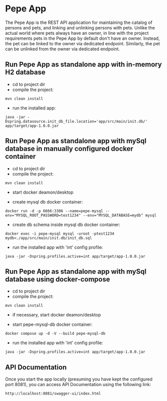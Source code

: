 Pepe App
=======================

The Pepe App is the REST API application for maintaining the catalog of persons and pets, 
and linking and unlinking persons with pets.
Unlike the actual world where pets always have an owner, 
in line with the project requirements pets in the Pepe App by default don't have an owner.
Instead, the pet can be linked to the owner via dedicated endpoint.
Similarly, the pet can be unlinked from the owner via dedicated endpoint.

**Run Pepe App as standalone app with in-memory H2 database**
--------------------------------------------------


- cd to project dir
- compile the project:

`mvn clean install`

- run the installed app:

`java -jar -Dspring.datasource.init_db_file.location='app/src/main/init.db/' app/target/app-1.0.0.jar`

**Run Pepe App as standalone app with mySql database in manually configured docker container**
--------------------------------------------------


- cd to project dir
- compile the project:

`mvn clean install`

- start docker deamon/desktop

- create mysql db docker container:

`docker run -d -p 6666:3306 --name=pepe-mysql --env="MYSQL_ROOT_PASSWORD=test1234" --env="MYSQL_DATABASE=mydb" mysql`

- create db schema inside mysql db docker container:

`docker exec -i pepe-mysql mysql -uroot -ptest1234 mydb<./app/src/main/init.db/init_db.sql`

- run the installed app with 'int' config profile:

`java -jar -Dspring.profiles.active=int app/target/app-1.0.0.jar`

**Run Pepe App as standalone app with mySql database using docker-compose**
--------------------------------------------------


- cd to project dir
- compile the project:

`mvn clean install`

- if necessary, start docker deamon/desktop

- start pepe-mysql-db docker container:

`docker compose up -d -V --build pepe-mysql-db`

- run the installed app with 'int' config profile:

`java -jar -Dspring.profiles.active=int app/target/app-1.0.0.jar`

**API Documentation**
--------------------------------------------------


Once you start the app locally (presuming you have kept the configured port 8081), 
you can access API Documentation using the following link:

`http://localhost:8081/swagger-ui/index.html`
